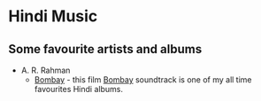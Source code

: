 # Hindi Music

## Some favourite artists and albums

- A. R. Rahman
  - [Bombay](https://open.spotify.com/album/2oPdRL0fDdnW9e1zoMnrDk?si=kuBzrOJlRFGJ3M6MHOCKRQ) -
    this film [Bombay](https://www.imdb.com/title/tt0112553/) soundtrack is one
    of my all time favourites Hindi albums.
